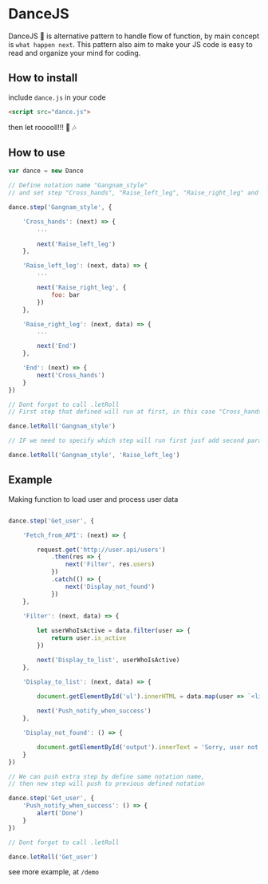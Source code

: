 # DanceJS

DanceJS :dancer: is alternative pattern to handle flow of function, by main concept is `what happen next`.
This pattern also aim to make your JS code is easy to read and organize your mind for coding.

## How to install

include `dance.js` in your code

```html
<script src="dance.js">
```

then let rooooll!!! :microphone: :notes:

## How to use

```javascript
var dance = new Dance

// Define notation name "Gangnam_style"
// and set step "Cross_hands", "Raise_left_leg", "Raise_right_leg" and "End"

dance.step('Gangnam_style', {

    'Cross_hands': (next) => {
        ...
        
        next('Raise_left_leg')
    },

    'Raise_left_leg': (next, data) => {
        ...

        next('Raise_right_leg', {
            foo: bar
        })
    },

    'Raise_right_leg': (next, data) => {
        ...

        next('End')
    },

    'End': (next) => {
        next('Cross_hands')
    }
})

// Dont forgot to call .letRoll
// First step that defined will run at first, in this case "Cross_hands" will run.

dance.letRoll('Gangnam_style')

// IF we need to specify which step will run first jusf add second parameter of letRoll()

dance.letRoll('Gangnam_style', 'Raise_left_leg')

```

## Example

Making function to load user and process user data

```javascript

dance.step('Get_user', {

    'Fetch_from_API': (next) => {

        request.get('http://user.api/users')
            .then(res => {
                next('Filter', res.users)
            })
            .catch(() => {
                next('Display_not_found')
            })
    },

    'Filter': (next, data) => {
        
        let userWhoIsActive = data.filter(user => {
            return user.is_active
        })

        next('Display_to_list', userWhoIsActive)
    },

    'Display_to_list': (next, data) => {

        document.getElementById('ul').innerHTML = data.map(user => `<li>${user.name}</li>`)
        
        next('Push_notify_when_success')
    },

    'Display_not_found': () => {

        document.getElementById('output').innerText = 'Sorry, user not found'
    }
})

// We can push extra step by define same notation name,
// then new step will push to previous defined notation

dance.step('Get_user', {
    'Push_notify_when_success': () => {
        alert('Done')
    }
})

// Dont forgot to call .letRoll

dance.letRoll('Get_user')
```

see more example, at `/demo`